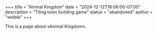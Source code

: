 +++
title = "Animal Kingdom"
date = "2024-12-12T18:06:00-07:00"
description = "Tiling town building game"
status = "abandoned"
author = "weible"
+++

This is a page about »Animal Kingdom«.

